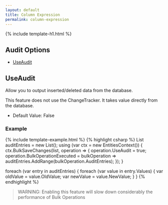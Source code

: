 ```yaml
---
layout: default
title: Column Expression
permalink: column-expression
---
```


{% include template-h1.html %}

## Audit Options
- [UseAudit](#useaudit)

## UseAudit
Allow you to output inserted/deleted data from the database.

This feature does not use the ChangeTracker. It takes value directly from the database.

- Default Value: False

### Example
{% include template-example.html %} 
{% highlight csharp %}
List<AuditEntry> auditEntries = new List<AuditEntry>();
using (var ctx = new EntitiesContext())
{
    ctx.BulkSaveChanges(list, operation =>
    {
        operation.UseAudit = true;
        operation.BulkOperationExecuted = bulkOperation => auditEntries.AddRange(bulkOperation.AuditEntries);
    });
}

foreach (var entry in auditEntries)
{
    foreach (var value in entry.Values)
    {
        var oldValue = value.OldValue;
        var newValue = value.NewValue;
    }
}
{% endhighlight %}

> WARNING: Enabling this feature will slow down considerably the performance of Bulk Operations
